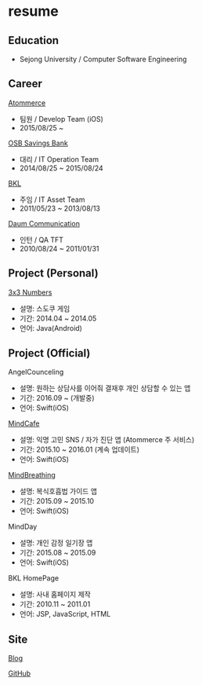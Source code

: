 # resume
## Education
* Sejong University / Computer Software Engineering

## Career
[Atommerce](http://www.mindcafe.co.kr)
* 팀원 / Develop Team (iOS)
* 2015/08/25 ~

[OSB Savings Bank](https://www.osb.co.kr)
* 대리 / IT Operation Team
* 2014/08/25 ~ 2015/08/24

[BKL](http://bkl.co.kr)
* 주임 / IT Asset Team
* 2011/05/23 ~ 2013/08/13

[Daum Communication](http://daum.net)
* 인턴 / QA TFT
* 2010/08/24 ~ 2011/01/31

## Project (Personal)
[3x3 Numbers](https://play.google.com/store/apps/details?id=azsha.Numbers)
* 설명: 스도쿠 게임
* 기간: 2014.04 ~ 2014.05
* 언어: Java(Android)

## Project (Official)
AngelCounceling
* 설명: 원하는 상담사를 이어줘 결재후 개인 상담할 수 있는 앱
* 기간: 2016.09 ~ (개발중)
* 언어: Swift(iOS)

[MindCafe](https://itunes.apple.com/kr/app/maindeukape/id1071543312?mt=8)
* 설명: 익명 고민 SNS / 자가 진단 앱 (Atommerce 주 서비스)
* 기간: 2015.10 ~ 2016.01 (계속 업데이트)
* 언어: Swift(iOS)

[MindBreathing](https://itunes.apple.com/kr/app/maindeubeuliding/id1076233168?mt=8)
* 설명: 복식호흡법 가이드 앱
* 기간: 2015.09 ~ 2015.10
* 언어: Swift(iOS)

MindDay
* 설명: 개인 감정 일기장 앱
* 기간: 2015.08 ~ 2015.09
* 언어: Swift(iOS)

BKL HomePage
* 설명: 사내 홈페이지 제작
* 기간: 2010.11 ~ 2011.01
* 언어: JSP, JavaScript, HTML

## Site
[Blog](http://azsha.tistory.com)

[GitHub](http://www.github.com/azsha)
